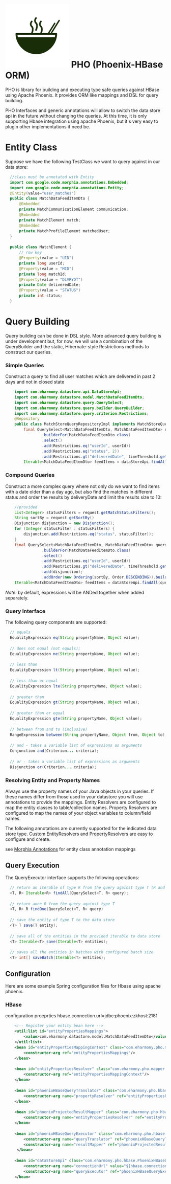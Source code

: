 ![alt tag](https://github.com/eHarmony/pho/blob/master/pho.png)
PHO (Phoenix-HBase ORM)
=======================

PHO is library for building and executing type safe queries against HBase using Apache Phoenix.
It provides ORM like mappings and DSL for query building.

PHO Interfaces and generic annotations will allow to switch the data store api in the future without changing the queries.
At this time, it is only supporting Hbase integration using apache Phoenix, but it's very easy to plugin other implementations if need be.

# Entity Class
Suppose we have the following TestClass we want to query against in our data store:

```java
  //class must be annotated with Entity
  import com.google.code.morphia.annotations.Embedded;
  import com.google.code.morphia.annotations.Entity;
  @Entity(value="user_matches")
  public class MatchDataFeedItemDto {
	  @Embedded
	  private MatchCommunicationElement communication;
	  @Embedded
	  private MatchElement match;
	  @Embedded
	  private MatchProfileElement matchedUser;
  }

  public class MatchElement {
      // row key
      @Property(value = "UID")
      private long userId;
      @Property(value = "MID")
      private long matchId;
      @Property(value = "DLVRYDT")
      private Date deliveredDate;
      @Property(value = "STATUS")
      private int status;
  }
```

# Query Building

Query building can be done in DSL style. More advanced query building is under development but, for now, we will use a combination of the QueryBuilder and the static, Hibernate-style Restrictions methods to construct our queries.

### Simple Queries

Construct a query to find all user matches which are delivered in past 2 days and not in closed state

```java
    import com.eharmony.datastore.api.DataStoreApi;
	import com.eharmony.datastore.model.MatchDataFeedItemDto;
	import com.eharmony.datastore.query.QuerySelect;
	import com.eharmony.datastore.query.builder.QueryBuilder;
	import com.eharmony.datastore.query.criterion.Restrictions;
	@Repository
	public class MatchStoreQueryRepositoryImpl implements MatchStoreQueryRepository {
		final QuerySelect<MatchDataFeedItemDto, MatchDataFeedItemDto> query = QueryBuilder
                .builderFor(MatchDataFeedItemDto.class)
                .select()
                .add(Restrictions.eq("userId", userId))
                .add(Restrictions.eq("status", 2))
                .add(Restrictions.gt("deliveredDate", timeThreshold.getTime())).build();
        Iterable<MatchDataFeedItemDto> feedItems = dataStoreApi.findAll(query);
```

### Compound Queries

Construct a more complex query where not only do we want to find items with a date older than a day ago, but also find the matches in different status and order the results by deliveryDate and limit the results size to 10:

```java
    //provided
    List<Integer> statusFilters = request.getMatchStatusFilters();
    String sortBy = request.getSortBy()
    Disjunction disjunction = new Disjunction();
    for (Integer statusFilter : statusFilters) {
    	disjunction.add(Restrictions.eq("status", statusFilter));
    }
    final QuerySelect<MatchDataFeedItemDto, MatchDataFeedItemDto> query = QueryBuilder
                .builderFor(MatchDataFeedItemDto.class)
                .select()
                .add(Restrictions.eq("userId", userId))
                .add(Restrictions.gt("deliveredDate", timeThreshold.getTime()));
    			.add(disjunction);
    			.addOrder(new Ordering(sortBy, Order.DESCENDING)).build();
    Iterable<MatchDataFeedItemDto> feedItems = dataStoreApi.findAll(query);
```

*Note:* by default, expressions will be ANDed together when added separately.

### Query Interface
The following query components are supported:

```java
  // equals
  EqualityExpression eq(String propertyName, Object value);

  // does not equal (not equals);
  EqualityExpression ne(String propertyName, Object value);

  // less than
  EqualityExpression lt(String propertyName, Object value);

  // less than or equal
  EqualityExpression lte(String propertyName, Object value);

  // greater than
  EqualityExpression gt(String propertyName, Object value);

  // greater than or equal
  EqualityExpression gte(String propertyName, Object value);

  // between from and to (inclusive)
  RangeExpression between(String propertyName, Object from, Object to);

  // and - takes a variable list of expressions as arguments
  Conjunction and(Criterion... criteria);

  // or - takes a variable list of expressions as arguments
  Disjunction or(Criterion... criteria);

```

### Resolving Entity and Property Names

Always use the property names of your Java objects in your queries.
If these names differ from those used in your datastore you will use annotations to provide the mappings.
Entity Resolvers are configured to map the entity classes to table/collection names.
Property Resolvers are configured to map the names of your object variables to column/field names.

The following annotations are currently supported for the indicated data store type.
Custom EntityResolvers and PropertyResolvers are easy to configure and create.

see [Morphia Annotations](https://code.google.com/p/morphia/wiki/AllAnnotations) for entity class annotation mappings


## Query Execution

The QueryExecutor interface supports the following operations:

```java
  // return an iterable of type R from the query against type T (R and T will often be the same type)
  <T, R> Iterable<R> findAll(QuerySelect<T, R> query);
  
  // return aone R from the query against type T
  <T, R> R findOne(QuerySelect<T, R> query)
  
  // save the entity of type T to the data store
  <T> T save(T entity);
  
  // save all of the entities in the provided iterable to data store
  <T> Iterable<T> save(Iterable<T> entities);
  
  // saves all the entities in batches with configured batch size
  <T> int[] saveBatch(Iterable<T> entities);
```

## Configuration

Here are some example Spring configuration files for Hbase using apache phoenix.

### HBase
configuration proeprties
hbase.connection.url=jdbc:phoenix:zkhost:2181

```xml
    <!-- Register your entity bean here -->
    <util:list id="entityPropertiesMappings">
	    <value>com.eharmony.datastore.model.MatchDataFeedItemDto</value>
	</util:list>
	<bean id="entityPropertiesMappingContext" class="com.eharmony.pho.mapper.EntityPropertiesMappingContext">
	    <constructor-arg ref="entityPropertiesMappings"/>
	</bean>
	
	<bean id="entityPropertiesResolver" class="com.eharmony.pho.mapper.EntityPropertiesResolver">
	    <constructor-arg ref="entityPropertiesMappingContext"/>
	</bean>
	
	<bean id="phoenixHBaseQueryTranslator" class="com.eharmony.pho.hbase.translator.PhoenixHBaseQueryTranslator">
	    <constructor-arg name="propertyResolver" ref="entityPropertiesResolver" />
	</bean>
	
	<bean id="phoenixProjectedResultMapper" class="com.eharmony.pho.hbase.mapper.PhoenixProjectedResultMapper">
	    <constructor-arg name="entityPropertiesResolver" ref="entityPropertiesResolver" />
	</bean>
	
	<bean id="phoenixHBaseQueryExecutor" class="com.eharmony.pho.hbase.query.PhoenixHBaseQueryExecutor"> 
	    <constructor-arg name="queryTranslator" ref="phoenixHBaseQueryTranslator"/>
	    <constructor-arg name="resultMapper" ref="phoenixProjectedResultMapper" />
	 </bean>
	 
	<bean id="dataStoreApi" class="com.eharmony.pho.hbase.PhoenixHBaseDataStoreApiImpl">
	    <constructor-arg name="connectionUrl" value="${hbase.connection.url}"/>
	    <constructor-arg name="queryExecutor" ref="phoenixHBaseQueryExecutor"/>
	</bean>

```

